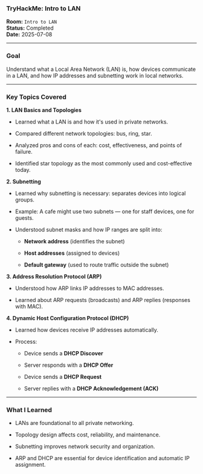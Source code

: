 
### **TryHackMe: Intro to LAN**

**Room:** `Intro to LAN`  
**Status:** Completed  
**Date:** 2025-07-08

----------

### **Goal**

Understand what a Local Area Network (LAN) is, how devices communicate in a LAN, and how IP addresses and subnetting work in local networks.

----------

### **Key Topics Covered**

**1. LAN Basics and Topologies**

-   Learned what a LAN is and how it's used in private networks.
    
-   Compared different network topologies: bus, ring, star.
    
-   Analyzed pros and cons of each: cost, effectiveness, and points of failure.
    
-   Identified star topology as the most commonly used and cost-effective today.
    

**2. Subnetting**

-   Learned why subnetting is necessary: separates devices into logical groups.
    
-   Example: A cafe might use two subnets — one for staff devices, one for guests.
    
-   Understood subnet masks and how IP ranges are split into:
    
    -   **Network address** (identifies the subnet)
        
    -   **Host addresses** (assigned to devices)
        
    -   **Default gateway** (used to route traffic outside the subnet)
        

**3. Address Resolution Protocol (ARP)**

-   Understood how ARP links IP addresses to MAC addresses.
    
-   Learned about ARP requests (broadcasts) and ARP replies (responses with MAC).
    

**4. Dynamic Host Configuration Protocol (DHCP)**

-   Learned how devices receive IP addresses automatically.
    
-   Process:
    
    -   Device sends a **DHCP Discover**
        
    -   Server responds with a **DHCP Offer**
        
    -   Device sends a **DHCP Request**
        
    -   Server replies with a **DHCP Acknowledgement (ACK)**
        

----------

### **What I Learned**

-   LANs are foundational to all private networking.
    
-   Topology design affects cost, reliability, and maintenance.
    
-   Subnetting improves network security and organization.
    
-   ARP and DHCP are essential for device identification and automatic IP assignment.
